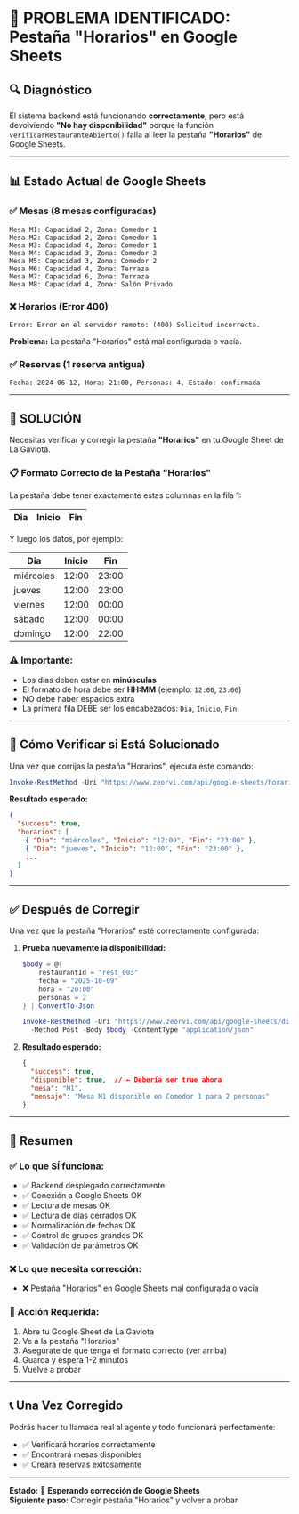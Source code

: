 # 🔴 PROBLEMA IDENTIFICADO: Pestaña "Horarios" en Google Sheets

## 🔍 **Diagnóstico**

El sistema backend está funcionando **correctamente**, pero está devolviendo **"No hay disponibilidad"** porque la función `verificarRestauranteAbierto()` falla al leer la pestaña **"Horarios"** de Google Sheets.

---

## 📊 **Estado Actual de Google Sheets**

### ✅ **Mesas** (8 mesas configuradas)
```
Mesa M1: Capacidad 2, Zona: Comedor 1
Mesa M2: Capacidad 2, Zona: Comedor 1
Mesa M3: Capacidad 4, Zona: Comedor 1
Mesa M4: Capacidad 3, Zona: Comedor 2
Mesa M5: Capacidad 3, Zona: Comedor 2
Mesa M6: Capacidad 4, Zona: Terraza
Mesa M7: Capacidad 6, Zona: Terraza
Mesa M8: Capacidad 4, Zona: Salón Privado
```

### ❌ **Horarios** (Error 400)
```
Error: Error en el servidor remoto: (400) Solicitud incorrecta.
```

**Problema:** La pestaña "Horarios" está mal configurada o vacía.

### ✅ **Reservas** (1 reserva antigua)
```
Fecha: 2024-06-12, Hora: 21:00, Personas: 4, Estado: confirmada
```

---

## 🔧 **SOLUCIÓN**

Necesitas verificar y corregir la pestaña **"Horarios"** en tu Google Sheet de La Gaviota.

### 📋 **Formato Correcto de la Pestaña "Horarios"**

La pestaña debe tener exactamente estas columnas en la fila 1:

| Dia | Inicio | Fin |
|-----|--------|-----|

Y luego los datos, por ejemplo:

| Dia | Inicio | Fin |
|-----|--------|-----|
| miércoles | 12:00 | 23:00 |
| jueves | 12:00 | 23:00 |
| viernes | 12:00 | 00:00 |
| sábado | 12:00 | 00:00 |
| domingo | 12:00 | 22:00 |

### ⚠️ **Importante:**
- Los días deben estar en **minúsculas**
- El formato de hora debe ser **HH:MM** (ejemplo: `12:00`, `23:00`)
- NO debe haber espacios extra
- La primera fila DEBE ser los encabezados: `Dia`, `Inicio`, `Fin`

---

## 🧪 **Cómo Verificar si Está Solucionado**

Una vez que corrijas la pestaña "Horarios", ejecuta este comando:

```powershell
Invoke-RestMethod -Uri "https://www.zeorvi.com/api/google-sheets/horarios?restaurantId=rest_003" -Method Get
```

**Resultado esperado:**
```json
{
  "success": true,
  "horarios": [
    { "Dia": "miércoles", "Inicio": "12:00", "Fin": "23:00" },
    { "Dia": "jueves", "Inicio": "12:00", "Fin": "23:00" },
    ...
  ]
}
```

---

## ✅ **Después de Corregir**

Una vez que la pestaña "Horarios" esté correctamente configurada:

1. **Prueba nuevamente la disponibilidad:**
   ```powershell
   $body = @{
       restaurantId = "rest_003"
       fecha = "2025-10-09"
       hora = "20:00"
       personas = 2
   } | ConvertTo-Json
   
   Invoke-RestMethod -Uri "https://www.zeorvi.com/api/google-sheets/disponibilidad" `
     -Method Post -Body $body -ContentType "application/json"
   ```

2. **Resultado esperado:**
   ```json
   {
     "success": true,
     "disponible": true,  // ← Debería ser true ahora
     "mesa": "M1",
     "mensaje": "Mesa M1 disponible en Comedor 1 para 2 personas"
   }
   ```

---

## 📝 **Resumen**

### ✅ **Lo que SÍ funciona:**
- ✅ Backend desplegado correctamente
- ✅ Conexión a Google Sheets OK
- ✅ Lectura de mesas OK
- ✅ Lectura de días cerrados OK
- ✅ Normalización de fechas OK
- ✅ Control de grupos grandes OK
- ✅ Validación de parámetros OK

### ❌ **Lo que necesita corrección:**
- ❌ Pestaña "Horarios" en Google Sheets mal configurada o vacía

### 🎯 **Acción Requerida:**
1. Abre tu Google Sheet de La Gaviota
2. Ve a la pestaña "Horarios"
3. Asegúrate de que tenga el formato correcto (ver arriba)
4. Guarda y espera 1-2 minutos
5. Vuelve a probar

---

## 📞 **Una Vez Corregido**

Podrás hacer tu llamada real al agente y todo funcionará perfectamente:
- ✅ Verificará horarios correctamente
- ✅ Encontrará mesas disponibles
- ✅ Creará reservas exitosamente

---

**Estado:** 🔴 **Esperando corrección de Google Sheets**  
**Siguiente paso:** Corregir pestaña "Horarios" y volver a probar


